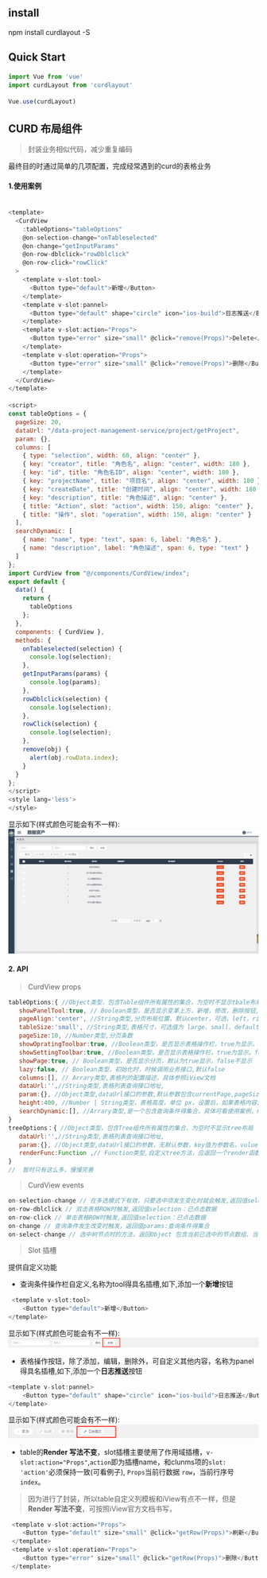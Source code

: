 ## install
npm install curdlayout -S

## Quick Start

```js
import Vue from 'vue'
import curdLayout from 'curdlayout'
 
Vue.use(curdLayout)
```

## CURD 布局组件

>封装业务相似代码，减少重复编码

最终目的时通过简单的几项配置，完成经常遇到的curd的表格业务

#### 1.使用案例
```js

<template>
  <CurdView
    :tableOptions="tableOptions"
    @on-selection-change="onTableselected"
    @on-change="getInputParams"
    @on-row-dblclick="rowDblclick"
    @on-row-click="rowClick"
  >
    <template v-slot:tool>
      <Button type="default">新增</Button>
    </template>
    <template v-slot:pannel>
      <Button type="default" shape="circle" icon="ios-build">日志推送</Button>
    </template>
    <template v-slot:action="Props">
      <Button type="error" size="small" @click="remove(Props)">Delete</Button>
    </template>
    <template v-slot:operation="Props">
      <Button type="error" size="small" @click="remove(Props)">删除</Button>
    </template>
  </CurdView>
</template>

<script>
const tableOptions = {
  pageSize: 20,
  dataUrl: "/data-project-management-service/project/getProject",
  param: {},
  columns: [
    { type: "selection", width: 60, align: "center" },
    { key: "creator", title: "角色名", align: "center", width: 180 },
    { key: "id", title: "角色名ID", align: "center", width: 180 },
    { key: "projectName", title: "项目名", align: "center", width: 180 },
    { key: "createDate", title: "创建时间", align: "center", width: 180 },
    { key: "description", title: "角色描述", align: "center" },
    { title: "Action", slot: "action", width: 150, align: "center" },
    { title: "操作", slot: "operation", width: 150, align: "center" }
  ],
  searchDynamic: [
    { name: "name", type: "text", span: 6, label: "角色名" },
    { name: "description", label: "角色描述", span: 6, type: "text" }
  ]
};
import CurdView from "@/components/CurdView/index";
export default {
  data() {
    return {
      tableOptions
    };
  },
  components: { CurdView },
  methods: {
    onTableselected(selection) {
      console.log(selection);
    },
    getInputParams(params) {
      console.log(params);
    },
    rowDblclick(selection) {
      console.log(selection);
    },
    rowClick(selection) {
      console.log(selection);
    },
    remove(obj) {
      alert(obj.rowData.index);
    }
  }
};
</script>
<style lang='less'>
</style>
```
显示如下(样式颜色可能会有不一样):
![image](./images/demo.png)
#### 2. API

 > CurdView props 

 
 ```js
 tableOptions:{ //Object类型，包含Table组件所有属性的集合，为空时不显示tbale布局
    showPanelTool:true, // Boolean类型，是否显示变革上方，新增，修改，删除按钮,默认为true显示，false不显示
    pageAlign:'center', //String类型,分页布局位置，默认center，可选，left，right
    tableSize:'small', //String类型,表格尺寸，可选值为 large、small、default 或者不填
    pageSize:10, //Number类型,分页条数
    showOpratingToolbar:true, //Boolean类型，是否显示表格操作栏，true为显示。false为不显示
    showSettingToolbar:true, //Boolean类型，是否显示表格操作栏，true为显示。false为不显示
    showPage:true, // Boolean类型，是否显示分页，默认为true显示，false不显示
    lazy:false, // Boolean类型，初始化时，时候调用业务接口,默认false
    columns:[], // Arrary类型,表格列的配置描述，具体参照iView文档
    dataUrl:'',//String类型,表格列表查询接口地址,
    param:{}, //Object类型,dataUrl接口的参数,默认参数包含currentPage,pageSize,相同参数会自动合并，key值为参数名，vulue为参数值
    height:400, //Number | String类型，表格高度，单位 px，设置后，如果表格内容大于此值，会固定表头
    searchDynamic:[], //Arrary类型,是一个包含查询条件得集合，具体可看使用案例，name属性及为v-model绑定属性。也应和查询参数名称保持一致
 }
 treeOptions：{ //Object类型，包含Tree组件所有属性的集合，为空时不显示tree布局
    dataUrl:'',//String类型,表格列表查询接口地址,
    param:{}, //Object类型,dataUrl接口的参数，无默认参数，key值为参数名，vulue为参数值
    renderFunc:Function ,// Function类型,自定义tree方法，应返回一个render函数
 }
//  暂时只有这么多，慢慢完善
 ```
 > CurdView events 

```js
on-selection-change // 在多选模式下有效，只要选中项发生变化时就会触发,返回值selection：已选项数据
on-row-dblclick // 双击表格ROW时触发,返回值selection：已点击数据
on-row-click // 单击表格ROW时触发,返回值selection：已点击数据
on-change // 查询条件发生改变时触发，返回值params:查询条件得集合
on-select-change // 选中树节点时的方法，返回Object 包含当前已选中的节点数组、当前项，并触发table查询操作
```

 >Slot 插槽

提供自定义功能
* 查询条件操作栏自定义,名称为tool得具名插槽,如下,添加一个**新增**按钮
```js
 <template v-slot:tool>
    <Button type="default">新增</Button>
</template>
```
显示如下(样式颜色可能会有不一样):
![image](./images/tool.png)

* 表格操作按钮，除了添加，编辑，删除外，可自定义其他内容，名称为panel得具名插槽,如下,添加一个**日志推送**按钮

```js
<template v-slot:pannel>
    <Button type="default" shape="circle" icon="ios-build">日志推送</Button>
</template>
```
显示如下(样式颜色可能会有不一样):
![image](./images/oprate.png)

* table的**Render 写法不变**，slot插槽主要使用了作用域插槽，`v-slot:action="Props"`,`action`即为插槽name，和clunms项的`slot: 'action'`必须保持一致(可看例子),
`Props`当前行数据 `row`，当前行序号 `index`。
>因为进行了封装，所以table自定义列模板和iView有点不一样，但是**Render 写法不变**，可按照iView官方文档书写，
```js
 <template v-slot:action="Props">
    <Button type="default" size="small" @click="getRow(Props)">刷新</Button>
 </template>
 <template v-slot:operation="Props">
    <Button type="error" size="small" @click="getRow(Props)">删除</Button>
 </template>
```